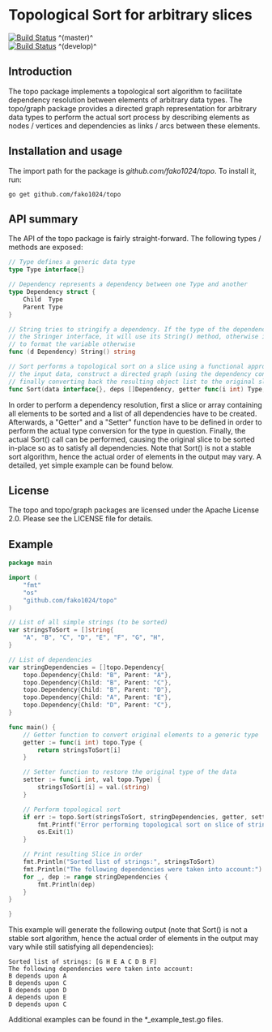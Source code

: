 # Topological Sort for arbitrary slices

[ ![Build Status](https://app.codeship.com/projects/04cf1b10-da68-0134-0795-3a4993b56c58/status?branch=master)](https://app.codeship.com/projects/203652) ^(master)^  
[ ![Build Status](https://app.codeship.com/projects/04cf1b10-da68-0134-0795-3a4993b56c58/status?branch=develop)](https://app.codeship.com/projects/203652) ^(develop)^

Introduction
------------

The topo package implements a topological sort algorithm to facilitate dependency resolution between elements of arbitrary data types.
The topo/graph package provides a directed graph representation for arbitrary data types to perform the actual sort process by describing elements as nodes / vertices and dependencies as links / arcs between these elements.

Installation and usage
----------------------

The import path for the package is *github.com/fako1024/topo*.
To install it, run:

    go get github.com/fako1024/topo

API summary
-----------------

The API of the topo package is fairly straight-forward. The following types / methods are exposed:

```Go
// Type defines a generic data type
type Type interface{}

// Dependency represents a dependency between one Type and another
type Dependency struct {
	Child  Type
	Parent Type
}

// String tries to stringify a dependency. If the type of the dependency fulfills
// the Stringer interface, it will use its String() method, otherwise it will try
// to format the variable otherwise
func (d Dependency) String() string

// Sort performs a topological sort on a slice using a functional approach to generalize
// the input data, construct a directed graph (using the dependency constraints) and
// finally converting back the resulting object list to the original slice (sort in place)
func Sort(data interface{}, deps []Dependency, getter func(i int) Type, setter func(i int, val Type)) (err error)

```
In order to perform a dependency resolution, first a slice or array containing all elements to be sorted and a list of all dependencies have to be created.
Afterwards, a "Getter" and a "Setter" function have to be defined in order to perform the actual type conversion for the type in question.
Finally, the actual Sort() call can be performed, causing the original slice to be sorted in-place so as to satisfy all dependencies.
Note that Sort() is not a stable sort algorithm, hence the actual order of elements in the output may vary. A detailed, yet simple example can be found below.

License
-------

The topo and topo/graph packages are licensed under the Apache License 2.0. Please see the LICENSE file for details.

Example
-------

```Go
package main

import (
	"fmt"
	"os"
	"github.com/fako1024/topo"
)

// List of all simple strings (to be sorted)
var stringsToSort = []string{
	"A", "B", "C", "D", "E", "F", "G", "H",
}

// List of dependencies
var stringDependencies = []topo.Dependency{
	topo.Dependency{Child: "B", Parent: "A"},
	topo.Dependency{Child: "B", Parent: "C"},
	topo.Dependency{Child: "B", Parent: "D"},
	topo.Dependency{Child: "A", Parent: "E"},
	topo.Dependency{Child: "D", Parent: "C"},
}

func main() {
	// Getter function to convert original elements to a generic type
	getter := func(i int) topo.Type {
		return stringsToSort[i]
	}

	// Setter function to restore the original type of the data
	setter := func(i int, val topo.Type) {
		stringsToSort[i] = val.(string)
	}

	// Perform topological sort
	if err := topo.Sort(stringsToSort, stringDependencies, getter, setter); err != nil {
		fmt.Printf("Error performing topological sort on slice of strings: %s\n", err)
		os.Exit(1)
	}

	// Print resulting Slice in order
	fmt.Println("Sorted list of strings:", stringsToSort)
	fmt.Println("The following dependencies were taken into account:")
	for _, dep := range stringDependencies {
		fmt.Println(dep)
	}
}

}
```

This example will generate the following output (note that Sort() is not a stable
sort algorithm, hence the actual order of elements in the output may vary while
still satisfying all dependencies):

```
Sorted list of strings: [G H E A C D B F]
The following dependencies were taken into account:
B depends upon A
B depends upon C
B depends upon D
A depends upon E
D depends upon C
```

Additional examples can be found in the *_example_test.go files.
